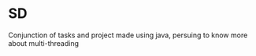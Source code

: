 # SD

Conjunction of tasks and project made using java, persuing to know more about multi-threading
